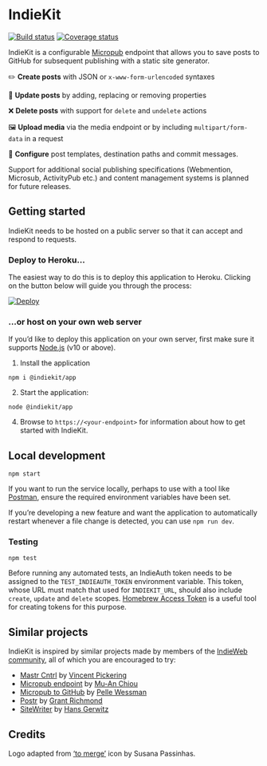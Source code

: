 # IndieKit

[![Build status](https://github.com/paulrobertlloyd/indiekit/workflows/build/badge.svg)](https://github.com/paulrobertlloyd/indiekit/actions) [![Coverage status](https://coveralls.io/repos/github/paulrobertlloyd/indiekit/badge.svg?branch=master)](https://coveralls.io/github/paulrobertlloyd/indiekit?branch=master)

IndieKit is a configurable [Micropub](https://www.w3.org/TR/micropub/) endpoint that allows you to save posts to GitHub for subsequent publishing with a static site generator.

✏️ **Create posts** with JSON or `x-www-form-urlencoded` syntaxes

🔄 **Update posts** by adding, replacing or removing properties

❌ **Delete posts** with support for `delete` and `undelete` actions

🖼 **Upload media** via the media endpoint or by including `multipart/form-data` in a request

🌈 **Configure** post templates, destination paths and commit messages.

Support for additional social publishing specifications (Webmention, Microsub, ActivityPub etc.) and content management systems is planned for future releases.

## Getting started

IndieKit needs to be hosted on a public server so that it can accept and respond to requests.

### Deploy to Heroku…

The easiest way to do this is to deploy this application to Heroku. Clicking on the button below will guide you through the process:

[![Deploy](https://www.herokucdn.com/deploy/button.svg)](https://heroku.com/deploy?template=https://github.com/paulrobertlloyd/indiekit/tree/v0.1.0)

### …or host on your own web server

If you’d like to deploy this application on your own server, first make sure it supports [Node.js](https://nodejs.org) (v10 or above).

1. Install the application

  ```
  npm i @indiekit/app
  ```

2. Start the application:

  ```
  node @indiekit/app
  ```

4. Browse to `https://<your-endpoint>` for information about how to get started with IndieKit.

## Local development

```
npm start
```

If you want to run the service locally, perhaps to use with a tool like [Postman](https://www.getpostman.com/), ensure the required environment variables have been set.

If you’re developing a new feature and want the application to automatically restart whenever a file change is detected, you can use `npm run dev`.

### Testing

```
npm test
```

Before running any automated tests, an IndieAuth token needs to be assigned to the `TEST_INDIEAUTH_TOKEN` environment variable. This token, whose URL must match that used for `INDIEKIT_URL`, should also include `create`, `update` and `delete` scopes. [Homebrew Access Token](https://gimme-a-token.5eb.nl) is a useful tool for creating tokens for this purpose.

## Similar projects

IndieKit is inspired by similar projects made by members of the [IndieWeb community](https://indieweb.org), all of which you are encouraged to try:

* [Mastr Cntrl](https://github.com/vipickering/mastr-cntrl) by [Vincent Pickering](https://vincentp.me)
* [Micropub endpoint](https://github.com/muan/micropub-endpoint) by [Mu-An Chiou](https://muan.co)
* [Micropub to GitHub](https://github.com/voxpelli/webpage-micropub-to-github) by [Pelle Wessman](https://kodfabrik.se)
* [Postr](https://github.com/grantcodes/postr) by [Grant Richmond](https://grant.codes)
* [SiteWriter](https://github.com/gerwitz/sitewriter) by [Hans Gerwitz](https://hans.gerwitz.com)

## Credits

Logo adapted from [‘to merge’](https://www.toicon.com/icons/afiado_merge) icon by Susana Passinhas.
